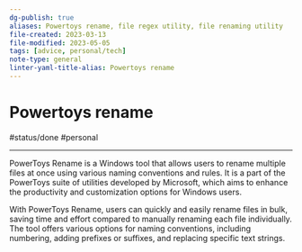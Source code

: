 ```yaml
---
dg-publish: true
aliases: Powertoys rename, file regex utility, file renaming utility
file-created: 2023-03-13
file-modified: 2023-05-05
tags: [advice, personal/tech]
note-type: general
linter-yaml-title-alias: Powertoys rename
---
```


# Powertoys rename

#status/done #personal

---

PowerToys Rename is a Windows tool that allows users to rename multiple files at once using various naming conventions and rules. It is a part of the PowerToys suite of utilities developed by Microsoft, which aims to enhance the productivity and customization options for Windows users.

With PowerToys Rename, users can quickly and easily rename files in bulk, saving time and effort compared to manually renaming each file individually. The tool offers various options for naming conventions, including numbering, adding prefixes or suffixes, and replacing specific text strings.
